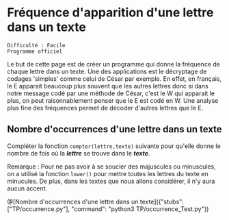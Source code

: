 # Fréquence d'apparition d'une lettre dans un texte
`Difficulté : Facile`  
`Programme officiel`

Le but de cette page est de créer un programme qui donne la fréquence de chaque lettre dans un texte. Une des applications est le décryptage de codages 'simples' comme celui de César par exemple. En effet, en français, le E apparait beaucoup plus souvent que les autres lettres donc si dans notre message codé par une méthode de César, c'est le W qui apparait le plus, on peut raisonnablement penser que le E est codé en W. Une analyse plus fine des fréquences permet de décoder d'autres lettres que le E.

## Nombre d'occurrences d'une lettre dans un texte

Compléter la fonction `compter(lettre,texte)` suivante pour qu'elle donne  le nombre de fois où la ***lettre*** se trouve dans le ***texte***.

Remarque : Pour ne pas avoir à se soucier des majuscules ou minuscules, on a utilisé la fonction `lower()` pour mettre toutes les lettres du texte en minucules. De plus, dans les textes que nous allons considérer, il n'y aura aucun accent.

@[Nombre d'occurrences d'une lettre dans un texte]({"stubs": ["TP/occurrence.py"], "command": "python3 TP/occurrence_Test.py"})

